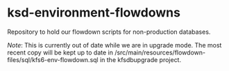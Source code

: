 # ksd-environment-flowdowns
Repository to hold our flowdown scripts for non-production databases.

*Note*: This is currently out of date while we are in upgrade mode. The most recent copy will be kept up to date in /src/main/resources/flowdown-files/sql/kfs6-env-flowdown.sql in the kfsdbupgrade project.
